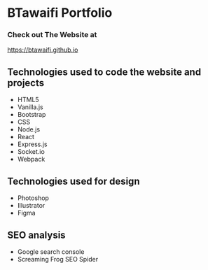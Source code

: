 # BTawaifi Portfolio

### Check out The Website at

https://btawaifi.github.io

## Technologies used to code the website and projects

- HTML5
- Vanilla.js
- Bootstrap
- CSS
- Node.js
- React
- Express.js
- Socket.io
- Webpack

## Technologies used for design

- Photoshop
- Illustrator
- Figma

## SEO analysis

- Google search console
- Screaming Frog SEO Spider